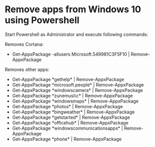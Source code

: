# Remove apps from Windows 10 using Powershell

Start Powershell as Administrator and execute following commands:

  Removes Cortana:
- Get-AppxPackage -allusers Microsoft.549981C3F5F10 | Remove-AppxPackage

Removes other apps:
- Get-AppxPackage \*gethelp\* | Remove-AppxPackage
- Get-AppxPackage \*microsoft.people\* | Remove-AppxPackage
- Get-AppxPackage \*windowscamera\* | Remove-AppxPackage
- Get-AppxPackage \*zunemusi\c* | Remove-AppxPackage
- Get-AppxPackage \*windowsmaps\* | Remove-AppxPackage
- Get-AppxPackage \*photos\* | Remove-AppxPackage
- Get-AppxPackage \*bingweather\* | Remove-AppxPackage
- Get-AppxPackage \*getstarted\* | Remove-AppxPackage
- Get-AppxPackage \*officehub\* | Remove-AppxPackage
- Get-AppxPackage \*windowscommunicationsapps\* | Remove-AppxPackage
- Get-AppxPackage \*phone\* | Remove-AppxPackage
